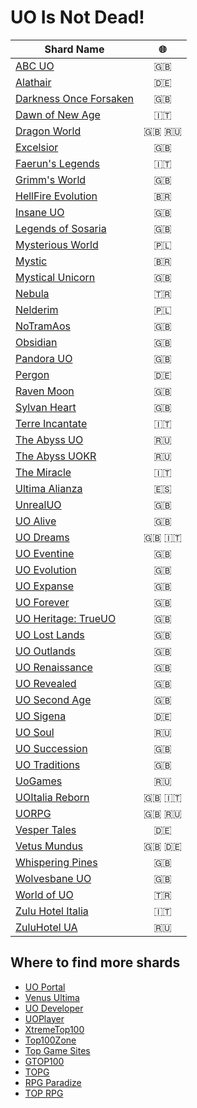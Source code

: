 # UO Is Not Dead!

| Shard Name                                                            | :globe_with_meridians: |
| --------------------------------------------------------------------- | :--------------------: |
| [ABC UO](http://www.abcuo.com/)                                       |          :gb:          |
| [Alathair](http://www.alathair.de/)                                   |          :de:          |
| [Darkness Once Forsaken](https://darkness-once-forsaken.com)          |          :gb:          |
| [Dawn of New Age](https://dawnofanewage.it)                           |          :it:          |
| [Dragon World](http://www.drw.ru/en/)                                 |       :gb: :ru:        |
| [Excelsior](http://www.uoex.net/)                                     |          :gb:          |
| [Faerun's Legends](http://faerunslegends.net)                         |          :it:          |
| [Grimm's World](https://jdgeorge2014.wixsite.com/grimmsworld)         |          :gb:          |
| [HellFire Evolution](http://www.hfshard.com.br/)                      |        :brazil:        |
| [Insane UO](https://insaneuo.com)                                     |          :gb:          |
| [Legends of Sosaria](https://www.legendsofsosaria.com)                |          :gb:          |
| [Mysterious World](http://www.mw-shard.pl/)                           |        :poland:        |
| [Mystic](https://mystic.com.br/)                                      |        :brazil:        |
| [Mystical Unicorn](https://mu2ndcoming.wixsite.com/mysticalunicorn)   |          :gb:          |
| [Nebula](https://nebula.web.tr/)                                      |          :tr:          |
| [Nelderim](https://nelderim.org/)                                     |        :poland:        |
| [NoTramAos](http://notramaos.com)                                     |          :gb:          |
| [Obsidian](https://dxgaming.com/obsidian/)                            |          :gb:          |
| [Pandora UO](https://pandorauo.com/portal/)                           |          :gb:          |
| [Pergon](http://www.welt-pergon.de/)                                  |          :de:          |
| [Raven Moon](https://uoravenmoon.wixsite.com/website)                 |          :gb:          |
| [Sylvan Heart](http://www.sylvandreams.co.uk/)                        |          :gb:          |
| [Terre Incantate](http://www.terreincantate.com)                      |          :it:          |
| [The Abyss UO](http://uo.theabyss.ru/)                                |          :ru:          |
| [The Abyss UOKR](http://runuo.theabyss.ru/)                           |          :ru:          |
| [The Miracle](https://themiraclegdr.com/)                             |          :it:          |
| [Ultima Alianza](https://ultima-alianza.com)                          |          :es:          |
| [UnrealUO](http://uo.unreal.us/)                                      |          :gb:          |
| [UO Alive](https://uoalive.com)                                       |          :gb:          |
| [UO Dreams](http://www.uodreams.com)                                  |       :gb: :it:        |
| [UO Eventine](https://uoeventine.net/)                                |          :gb:          |
| [UO Evolution](http://www.uoevolution.com/)                           |          :gb:          |
| [UO Expanse](https://www.uoexpanse.com/)                              |          :gb:          |
| [UO Forever](http://www.uoforever.com/)                               |          :gb:          |
| [UO Heritage: TrueUO](https://trueuo.com/)                            |          :gb:          |
| [UO Lost Lands](https://uolostlands.com)                              |          :gb:          |
| [UO Outlands](https://uooutlands.com)                                 |          :gb:          |
| [UO Renaissance](http://www.uorenaissance.com/)                       |          :gb:          |
| [UO Revealed](http://uorevealed.com/)                                 |          :gb:          |
| [UO Second Age](http://www.uosecondage.com/)                          |          :gb:          |
| [UO Sigena](http://www.uosigena.de/home/index.php)                    |          :de:          |
| [UO Soul](http://ultima-online.at.ua/)                                |          :ru:          |
| [UO Succession](https://www.uosuccession.com)                         |          :gb:          |
| [UO Traditions](http://www.uotraditions.com/)                         |          :gb:          |
| [UoGames](https://uogames.ru/)                                        |          :ru:          |
| [UOItalia Reborn](https://www.uoitalia.net/en/)                       |       :gb: :it:        |
| [UORPG](http://en.uorpg.net/)                                         |       :gb: :ru:        |
| [Vesper Tales](http://www.vespertales.de/)                            |          :de:          |
| [Vetus Mundus](https://vetus-mundus.de/)                              |       :gb: :de:        |
| [Whispering Pines](http://wpshard.com/)                               |          :gb:          |
| [Wolvesbane UO](https://wolvesbaneuo.com)                             |          :gb:          |
| [World of UO](http://www.worldofuo.com/)                              |          :tr:          |
| [Zulu Hotel Italia](https://www.zhi.it/)                              |          :it:          |
| [ZuluHotel UA](http://zuluhotel.net.ua/)                              |          :ru:          |

## Where to find more shards

- [UO Portal](https://uoportal.com/)
- [Venus Ultima](https://ultima.venus.gen.tr/)
- [UO Developer](https://www.uo-developer.com/p-astats.html)
- [UOPlayer](https://www.uoplayer.com/)
- [XtremeTop100](https://www.xtremetop100.com/ultima-online)
- [Top100Zone](https://www.top100zone.com/ultima-online)
- [Top Game Sites](https://www.topgamesites.net/ultimaonline)
- [GTOP100](https://gtop100.com/topsites/Ultima-Online)
- [TOPG](https://topg.org/ultima-private-servers/)
- [RPG Paradize](https://www.rpg-paradize.com/top-site-Ultima+Online-6)
- [TOP RPG](https://top.roleplay.ru/r10p1.html)
